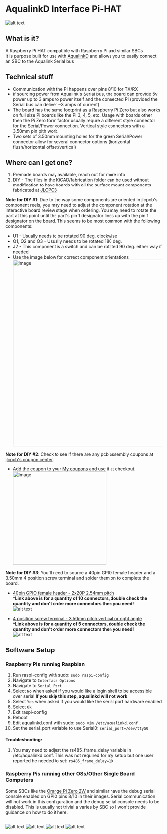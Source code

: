 # AqualinkD Interface Pi-HAT

![alt text](images/v2.1_main.jpeg)

## What is it?

A Raspberry Pi HAT compatible with Raspberry Pi and similar SBCs
<br>
It is purpose built for use with [AqualinkD](https://github.com/sfeakes/AqualinkD) and allows you to easily connect an SBC to the Aqualink Serial bus

## Technical stuff

- Communication with the Pi happens over pins 8/10 for TX/RX
- If sourcing power from Aqualink's Serial bus, the board can provide 5v power up to 3 amps to power itself and the connected Pi (provided the Serial bus can deliver ~3 amps of current)
- The board has the same footprint as a Raspberry Pi Zero but also works on full size Pi boards like the Pi 3, 4, 5, etc. Usage with boards other then the Pi Zero form factor usually requre a different style connector for the Serial/Power connection. Vertical style connectors with a 3.50mm pin pith work.
- Two sets of 3.50mm mounting holes for the green Serial/Power connector allow for several connector options (horizontal flush/horizontal offset/vertical)

## Where can I get one?

1. Premade boards may available, reach out for more info
2. DIY - The files in the KiCAD/fabrication folder can be used without modification to have boards with all the surface mount components fabricated at [JLCPCB](https://jlcpcb.com/)

**Note for DIY #1**: Due to the way some components are oriented in jlcpcb's component reels, you may need to adjust the component rotation at the interactive board review stage when ordering. You may need to rotate the part at this point until the part's pin 1 designator lines up with the pin 1 designator on the board. This seems to be most common with the following components:

- U1 - Usually needs to be rotated 90 deg. clockwise
- Q1, Q2 and Q3 - Usually needs to be rotated 180 deg.
- J2 - This component is a switch and can be rotated 90 deg. either way if needed
- Use the image below for correct component orientations
  <br>[<img width="600" alt="Image" src="images/layout.png" />](images/layout.png)

**Note for DIY #2**: Check to see if there are any pcb assembly coupons at [jlcpcb's coupon center](https://jlcpcb.com/coupon-center).

- Add the coupon to your [My coupons](https://jlcpcb.com/user-center/payments/coupon/) and use it at checkout.
  <br><img width="300" alt="Image" src="images/coupon.png" />

**Note for DIY #3**: You'll need to source a 40pin GPIO female header and a 3.50mm 4 position screw terminal and solder them on to complete the board.

- [40pin GPIO female header - 2x20P 2.54mm pitch](https://a.aliexpress.com/_mOcIEMF)
  <br>
  **^Link above is for a quantity of 10 connectors, double check the quantity and don't order more connectors then you need!**
  <br>
  ![alt text](images/gpio_small.jpeg)

- [4 position screw terminal - 3.50mm pitch vertical or right angle](https://a.aliexpress.com/_m0hhCc7)
  <br>
  **^Link above is for a quantity of 5 connectors, double check the quantity and don't order more connectors then you need!**
  <br>
  ![alt text](images/terminal_small.jpeg)

## Software Setup

### Raspberry Pis running Raspbian

1. Run raspi-config with sudo: `sudo raspi-config`
2. Navigate to `Interface Options`
3. Navigate to `Serial Port`
4. Select `No` when asked if you would like a login shell to be accessible over serial **If you skip this step, aqualinkd will not work**
5. Select `Yes` when asked if you would like the serial port hardware enabled
6. Select `Ok`
7. Exit raspi-config
8. Reboot
9. Edit aqualinkd.conf with sudo: `sudo vim /etc/aqualinkd.conf`
10. Set the serial_port variable to use Serial0: `serial_port=/dev/ttyS0`

#### Troubleshooting:

1. You may need to adjust the rs485_frame_delay variable in /etc/aqualinkd.conf. This was not required for my setup but one user reported he needed to set: `rs485_frame_delay=10`

### Raspberry Pis running other OSs/Other Single Board Computers

Some SBCs like the [Orange Pi Zero 2W](http://www.orangepi.org/html/hardWare/computerAndMicrocontrollers/service-and-support/Orange-Pi-Zero-2W.html) and similar have the debug serial console enabled on GPIO pins 8/10 in their images. Serial communication will not work in this configuration and the debug serial console needs to be disabled. This is usually not trivial a varies by SBC so I won't provide guidance on how to do it here.

##

![alt text](images/v2.1_stack_top.jpeg)
![alt text](images/v2.1_stack_side.jpeg)
![alt text](images/v2.1_top.jpeg)
![alt text](images/v2.1_bottom.jpeg)
